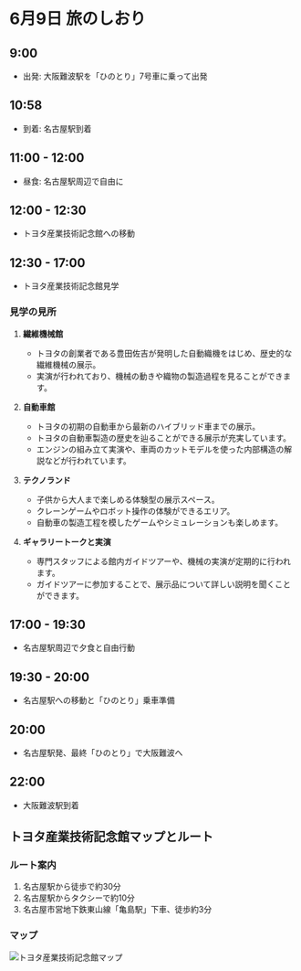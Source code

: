 # 6月9日 旅のしおり

## 9:00
- 出発: 大阪難波駅を「ひのとり」7号車に乗って出発

## 10:58
- 到着: 名古屋駅到着

## 11:00 - 12:00
- 昼食: 名古屋駅周辺で自由に

## 12:00 - 12:30
- トヨタ産業技術記念館への移動

## 12:30 - 17:00
- トヨタ産業技術記念館見学

### 見学の見所
1. **繊維機械館**
   - トヨタの創業者である豊田佐吉が発明した自動織機をはじめ、歴史的な繊維機械の展示。
   - 実演が行われており、機械の動きや織物の製造過程を見ることができます。

2. **自動車館**
   - トヨタの初期の自動車から最新のハイブリッド車までの展示。
   - トヨタの自動車製造の歴史を辿ることができる展示が充実しています。
   - エンジンの組み立て実演や、車両のカットモデルを使った内部構造の解説などが行われています。

3. **テクノランド**
   - 子供から大人まで楽しめる体験型の展示スペース。
   - クレーンゲームやロボット操作の体験ができるエリア。
   - 自動車の製造工程を模したゲームやシミュレーションも楽しめます。

4. **ギャラリートークと実演**
   - 専門スタッフによる館内ガイドツアーや、機械の実演が定期的に行われます。
   - ガイドツアーに参加することで、展示品について詳しい説明を聞くことができます。

## 17:00 - 19:30
- 名古屋駅周辺で夕食と自由行動

## 19:30 - 20:00
- 名古屋駅への移動と「ひのとり」乗車準備

## 20:00
- 名古屋駅発、最終「ひのとり」で大阪難波へ

## 22:00
- 大阪難波駅到着

## トヨタ産業技術記念館マップとルート

### ルート案内
1. 名古屋駅から徒歩で約30分
2. 名古屋駅からタクシーで約10分
3. 名古屋市営地下鉄東山線「亀島駅」下車、徒歩約3分

### マップ
![トヨタ産業技術記念館マップ](https://www.tcmit.org/visit/access/)
